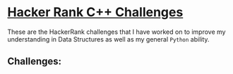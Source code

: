 # [Hacker Rank C++ Challenges](https://www.hackerrank.com/domains/python)

These are the HackerRank challenges that I have worked on to improve my understanding in Data Structures as well as my general `Python` ability.

## Challenges: 

<!-- <pre>
  ├── <a href="https://github.com/BenWolfaardt/Coding_Challenge_Websites/tree/01-Hacker_Rank-C%2B%2B/10_Days_of_statistics">10_Days_of_statistics</a>  
  └── <a href="https://github.com/BenWolfaardt/Coding_Challenge_Websites/tree/01-Hacker_Rank-C%2B%2B/30_Days_of_code">30_Days_of_code</a>
</pre> -->
